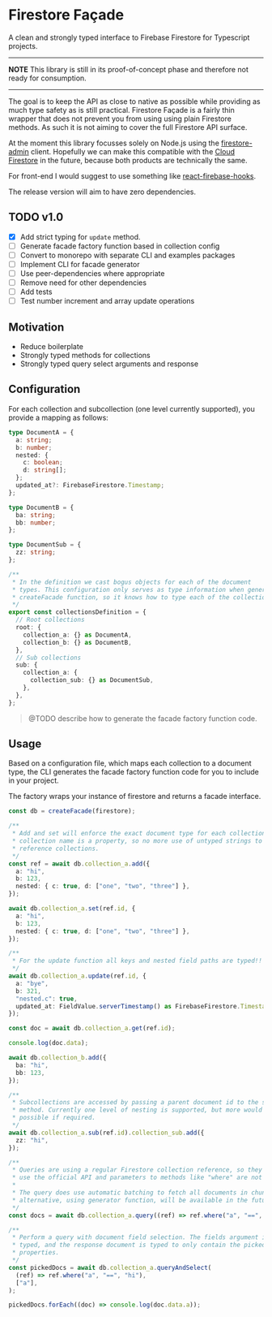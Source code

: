# Firestore Façade

A clean and strongly typed interface to Firebase Firestore for Typescript
projects.

---

**NOTE** This library is still in its proof-of-concept phase and therefore not
ready for consumption.

---

The goal is to keep the API as close to native as possible while providing as
much type safety as is still practical. Firestore Façade is a fairly thin
wrapper that does not prevent you from using using plain Firestore methods. As
such it is not aiming to cover the full Firestore API surface.

At the moment this library focusses solely on Node.js using the
[firestore-admin](https://github.com/firebase/firebase-admin-node) client.
Hopefully we can make this compatible with the [Cloud
Firestore](https://github.com/googleapis/nodejs-firestore) in the future,
because both products are technically the same.

For front-end I would suggest to use something like
[react-firebase-hooks](https://github.com/csfrequency/react-firebase-hooks).

The release version will aim to have zero dependencies.

## TODO v1.0

- [x] Add strict typing for `update` method.
- [ ] Generate facade factory function based in collection config
- [ ] Convert to monorepo with separate CLI and examples packages
- [ ] Implement CLI for facade generator
- [ ] Use peer-dependencies where appropriate
- [ ] Remove need for other dependencies
- [ ] Add tests
- [ ] Test number increment and array update operations

## Motivation

- Reduce boilerplate
- Strongly typed methods for collections
- Strongly typed query select arguments and response

## Configuration

For each collection and subcollection (one level currently supported), you
provide a mapping as follows:

```ts
type DocumentA = {
  a: string;
  b: number;
  nested: {
    c: boolean;
    d: string[];
  };
  updated_at?: FirebaseFirestore.Timestamp;
};

type DocumentB = {
  ba: string;
  bb: number;
};

type DocumentSub = {
  zz: string;
};

/**
 * In the definition we cast bogus objects for each of the document
 * types. This configuration only serves as type information when generating the
 * createFacade function, so it knows how to type each of the collection methods.
 */
export const collectionsDefinition = {
  // Root collections
  root: {
    collection_a: {} as DocumentA,
    collection_b: {} as DocumentB,
  },
  // Sub collections
  sub: {
    collection_a: {
      collection_sub: {} as DocumentSub,
    },
  },
};
```

> @TODO describe how to generate the facade factory function code.

## Usage

Based on a configuration file, which maps each collection to a document type,
the CLI generates the facade factory function code for you to include in your
project.

The factory wraps your instance of firestore and returns a facade interface.

```ts
const db = createFacade(firestore);

/**
 * Add and set will enforce the exact document type for each collection. Each
 * collection name is a property, so no more use of untyped strings to
 * reference collections.
 */
const ref = await db.collection_a.add({
  a: "hi",
  b: 123,
  nested: { c: true, d: ["one", "two", "three"] },
});

await db.collection_a.set(ref.id, {
  a: "hi",
  b: 123,
  nested: { c: true, d: ["one", "two", "three"] },
});

/**
 * For the update function all keys and nested field paths are typed!! 💅
 */
await db.collection_a.update(ref.id, {
  a: "bye",
  b: 321,
  "nested.c": true,
  updated_at: FieldValue.serverTimestamp() as FirebaseFirestore.Timestamp,
});

const doc = await db.collection_a.get(ref.id);

console.log(doc.data);

await db.collection_b.add({
  ba: "hi",
  bb: 123,
});

/**
 * Subcollections are accessed by passing a parent document id to the sub
 * method. Currently one level of nesting is supported, but more would be
 * possible if required.
 */
await db.collection_a.sub(ref.id).collection_sub.add({
  zz: "hi",
});

/**
 * Queries are using a regular Firestore collection reference, so they largely
 * use the official API and parameters to methods like "where" are not typed.
 *
 * The query does use automatic batching to fetch all documents in chunks. An
 * alternative, using generator function, will be available in the future.
 */
const docs = await db.collection_a.query((ref) => ref.where("a", "==", "hi"));

/**
 * Perform a query with document field selection. The fields argument is
 * typed, and the response document is typed to only contain the picked
 * properties.
 */
const pickedDocs = await db.collection_a.queryAndSelect(
  (ref) => ref.where("a", "==", "hi"),
  ["a"],
);

pickedDocs.forEach((doc) => console.log(doc.data.a));
```

